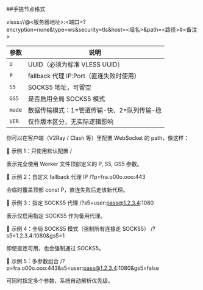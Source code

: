 ##手搓节点格式

vless://<UUID>@<服务器地址>:<端口>?encryption=none&type=ws&security=tls&host=<域名>&path=<路径>#<备注>


| 参数     | 说明                           |
| ------ | ---------------------------- |
| `U`    | UUID（必须为标准 VLESS UUID）       |
| `P`    | fallback 代理 IP:Port（直连失败时使用） |
| `S5`   | SOCKS5 地址，可留空                |
| `GS5`  | 是否启用全局 SOCKS5 模式             |
| `mode` | 数据传输模式：1=管道传输-快、2=队列传输-稳            |
| `VER`  | 仅作版本区分，无实际逻辑影响               |

你可以在客户端（V2Ray / Clash 等）里配置 WebSocket 的 path，像这样：

🔹 示例 1：只使用默认配置
/


表示完全使用 Worker 文件顶部定义的 P, S5, GS5 参数。

🔹 示例 2：自定义 fallback 代理 IP
/?p=fra.o00o.ooo:443


会临时覆盖顶部 const P，直连失败后走该新代理。

🔹 示例 3：指定 SOCKS5 代理
/?s5=user:pass@1.2.3.4:1080


表示仅启用指定 SOCKS5 作为备用代理。

🔹 示例 4：全局 SOCKS5 模式（强制所有连接走 SOCKS5）
/?s5=1.2.3.4:1080&gs5=1


即使直连可用，也会强制通过 SOCKS5。

🔹 示例 5：多参数组合
/?p=fra.o00o.ooo:443&s5=user:pass@1.2.3.4:1080&gs5=false


可同时指定多个参数，系统自动解析优先级。
